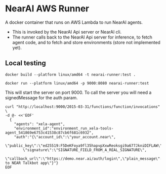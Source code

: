 # NearAI AWS Runner
A docker container that runs on AWS Lambda to run NearAI agents.
 * This is invoked by the NearAI Api server or NearAI cli.
 * The runner calls back to the NearAI Api server for inference,
to fetch agent code, and to fetch and store environments (store not implemented yet).


## Local testing
`docker build --platform linux/amd64 -t nearai-runner:test .`

`docker run --platform linux/amd64 -p 9000:8080 nearai-runner:test`

This will start the server on port 9000. To call the server you will need a signedMessage for the auth param.
```
curl "http://localhost:9000/2015-03-31/functions/function/invocations" \
-d @- <<'EOF'
  {
    "agents": "xela-agent",
    "environment_id":"environment_run_xela-tools-agent_541869e6753c41538c87cb6f681c6932",
    "auth":"{\"account_id\":\"your_account.near\",
        \"public_key\":\"ed25519:F5DeKFoya9fl35hapvpXxwReoksgi9a677JkniDIFLAW\",
        \"signature\":\"SIGNATURE_FIELD_FROM_A_REAL_SIGNATURE\",
        \"callback_url\":\"https://demo.near.ai/auth/login\",\"plain_message\":\"Welcome to NEAR Talkbot app\"}"}
EOF
```
